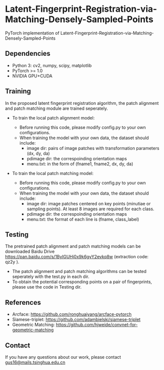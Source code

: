 Latent-Fingerprint-Registration-via-Matching-Densely-Sampled-Points
=======
PyTorch implementation of Latent-Fingerprint-Registration-via-Matching-Densely-Sampled-Points


Dependencies
------
* Python 3: cv2, numpy, scipy, matplotlib
* PyTorch >= 1.0
* NVIDIA GPU+CUDA


Training
-----
In the proposed latent fingerprint registration algorithm, the patch alignment and patch matching module are trained seperately. 

* To train  the local patch alignment model:  
  * Before running this code, please modify config.py to your own configurations.
  * When training the model with your own data, the dataset should include:
    * image dir: pairs of image patches with transformation parameters (dx, dy, da)
    * pdimage dir: the correspoinding orientation maps
    * menu.txt: in the form of (fname1, fname2, dx, dy, da)
    
* To train the local patch matching model:  
  * Before running this code, please modify config.py to your own configurations.
  * When training the model with your own data, the dataset should include:
    * image dir: image patches centered on key points (minutiae or sampling points). At least 8 images are required for each class.
    * pdimage dir: the correspoinding orientation maps
    * menu.txt: the format of each line is (fname, class_label)
    
Testing
-----
The pretrained patch alignment and patch matching models can be downloaded Baidu Drive https://pan.baidu.com/s/1ByIGUHj0x9k6gyY2evkq8w (extraction code: qz2y ).

* The patch alignment and patch matching algorithms can be tested seperately with the test.py in each dir.
* To obtain the potential corresponding points on a pair of fingerprints, please use the code in Testing dir.


References
-----
* Arcface:  https://github.com/ronghuaiyang/arcface-pytorch
* Siamese-triplet: https://github.com/adambielski/siamese-triplet
* Geometric Matching: https://github.com/hjweide/convnet-for-geometric-matching


Contact
-----

If you have any questions about our work, please contact gus16@mails.tsinghua.edu.cn
